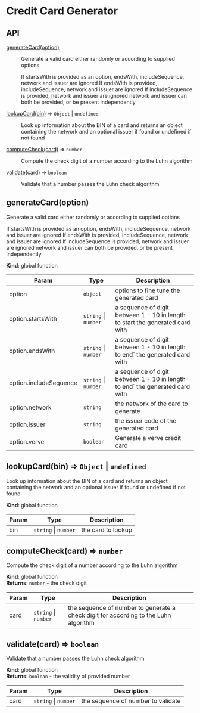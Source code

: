 # Credit Card Generator

## API

<dl>
<dt><a href="#generateCard">generateCard(option)</a></dt>
<dd><p>Generate a valid card either randomly or according to  supplied options </p>
<p>If startsWith is provided as an option, endsWith, includeSequence, network and issuer are ignored
If endsWith is provided, includeSequence, network and issuer are ignored
If includeSequence is provided, network and issuer are ignored
network and issuer can both be provided, or be present independently</p>
</dd>
<dt><a href="#lookupCard">lookupCard(bin)</a> ⇒ <code>Object</code> | <code>undefined</code></dt>
<dd><p>Look up information about the BIN of a card and returns an object containing the  network and an optional issuer if found or undefined if not found</p>
</dd>
<dt><a href="#computeCheck">computeCheck(card)</a> ⇒ <code>number</code></dt>
<dd><p>Compute the check digit of a number according to the Luhn algorithm</p>
</dd>
<dt><a href="#validate">validate(card)</a> ⇒ <code>boolean</code></dt>
<dd><p>Validate that a number passes the Luhn check algorithm</p>
</dd>
</dl>

<a name="generateCard"></a>

## generateCard(option)
Generate a valid card either randomly or according to  supplied options 

If startsWith is provided as an option, endsWith, includeSequence, network and issuer are ignored
If endsWith is provided, includeSequence, network and issuer are ignored
If includeSequence is provided, network and issuer are ignored
network and issuer can both be provided, or be present independently

**Kind**: global function  

| Param | Type | Description |
| --- | --- | --- |
| option | <code>object</code> | options to fine tune the generated card |
| option.startsWith | <code>string</code> \| <code>number</code> | a sequence of digit between 1 - 10 in length to start the generated card with |
| option.endsWith | <code>string</code> \| <code>number</code> | a sequence of digit between 1 - 10 in length to end` the generated card with |
| option.includeSequence | <code>string</code> \| <code>number</code> | a sequence of digit between 1 - 10 in length to end` the generated card with |
| option.network | <code>string</code> | the network of the card to generate |
| option.issuer | <code>string</code> | the issuer code of the generated card |
| option.verve | <code>boolean</code> | Generate a verve credit card |

<a name="lookupCard"></a>

## lookupCard(bin) ⇒ <code>Object</code> \| <code>undefined</code>
Look up information about the BIN of a card and returns an object containing the  network and an optional issuer if found or undefined if not found

**Kind**: global function  

| Param | Type | Description |
| --- | --- | --- |
| bin | <code>string</code> \| <code>number</code> | the card  to lookup |

<a name="computeCheck"></a>

## computeCheck(card) ⇒ <code>number</code>
Compute the check digit of a number according to the Luhn algorithm

**Kind**: global function  
**Returns**: <code>number</code> - the check digit  

| Param | Type | Description |
| --- | --- | --- |
| card | <code>string</code> \| <code>number</code> | the sequence of number to generate a check digit for according to the Luhn algorithm |

<a name="validate"></a>

## validate(card) ⇒ <code>boolean</code>
Validate that a number passes the Luhn check algorithm

**Kind**: global function  
**Returns**: <code>boolean</code> - the validity of provided number  

| Param | Type | Description |
| --- | --- | --- |
| card | <code>string</code> \| <code>number</code> | the sequence of number to validate |

